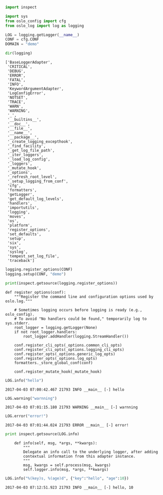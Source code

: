 

```python
import inspect
```


```python
import sys
from oslo_config import cfg
from oslo_log import log as logging

LOG = logging.getLogger(__name__)
CONF = cfg.CONF
DOMAIN = "demo"
```


```python
dir(logging)
```




    ['BaseLoggerAdapter',
     'CRITICAL',
     'DEBUG',
     'ERROR',
     'FATAL',
     'INFO',
     'KeywordArgumentAdapter',
     'LogConfigError',
     'NOTSET',
     'TRACE',
     'WARN',
     'WARNING',
     '_',
     '__builtins__',
     '__doc__',
     '__file__',
     '__name__',
     '__package__',
     '_create_logging_excepthook',
     '_find_facility',
     '_get_log_file_path',
     '_iter_loggers',
     '_load_log_config',
     '_loggers',
     '_mutate_hook',
     '_options',
     '_refresh_root_level',
     '_setup_logging_from_conf',
     'cfg',
     'formatters',
     'getLogger',
     'get_default_log_levels',
     'handlers',
     'importutils',
     'logging',
     'moves',
     'os',
     'platform',
     'register_options',
     'set_defaults',
     'setup',
     'six',
     'sys',
     'syslog',
     'tempest_set_log_file',
     'traceback']




```python
logging.register_options(CONF)
logging.setup(CONF, "demo")
```


```python
print(inspect.getsource(logging.register_options))
```

    def register_options(conf):
        """Register the command line and configuration options used by oslo.log."""
    
        # Sometimes logging occurs before logging is ready (e.g., oslo_config).
        # To avoid "No handlers could be found," temporarily log to sys.stderr.
        root_logger = logging.getLogger(None)
        if not root_logger.handlers:
            root_logger.addHandler(logging.StreamHandler())
    
        conf.register_cli_opts(_options.common_cli_opts)
        conf.register_cli_opts(_options.logging_cli_opts)
        conf.register_opts(_options.generic_log_opts)
        conf.register_opts(_options.log_opts)
        formatters._store_global_conf(conf)
    
        conf.register_mutate_hook(_mutate_hook)
    



```python
LOG.info("hello")
```

    2017-04-03 07:00:42.467 21793 INFO __main__ [-] hello



```python
LOG.warning("warnning")
```

    2017-04-03 07:01:15.180 21793 WARNING __main__ [-] warnning



```python
LOG.error("error!")
```

    2017-04-03 07:01:44.024 21793 ERROR __main__ [-] error!



```python
print inspect.getsource(LOG.info)
```

        def info(self, msg, *args, **kwargs):
            """
            Delegate an info call to the underlying logger, after adding
            contextual information from this adapter instance.
            """
            msg, kwargs = self.process(msg, kwargs)
            self.logger.info(msg, *args, **kwargs)
    



```python
LOG.info("%(key)s, %(age)d", {"key":"hello", "age":10})
```

    2017-04-03 07:12:51.923 21793 INFO __main__ [-] hello, 10



```python

```
